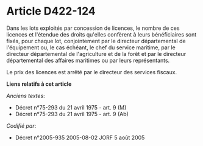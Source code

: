 # Article D422-124

Dans les lots exploités par concession de licences, le nombre de ces licences et l'étendue des droits qu'elles confèrent à
leurs bénéficiaires sont fixés, pour chaque lot, conjointement par le directeur départemental de l'équipement ou, le cas
échéant, le chef du service maritime, par le directeur départemental de l'agriculture et de la forêt et par le directeur
départemental des affaires maritimes ou par leurs représentants.

Le prix des licences est arrêté par le directeur des services fiscaux.

**Liens relatifs à cet article**

_Anciens textes_:

  - Décret n°75-293 du 21 avril 1975 - art. 9 (M)
  - Décret n°75-293 du 21 avril 1975 - art. 9 (Ab)

_Codifié par_:

  - Décret n°2005-935 2005-08-02 JORF 5 août 2005
